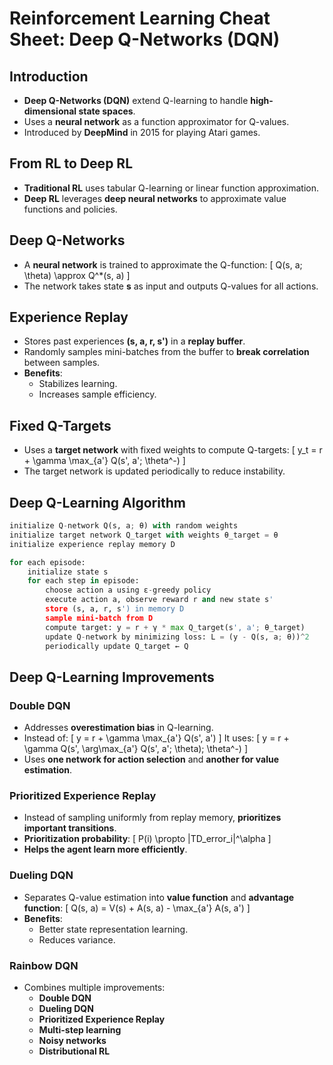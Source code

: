 # Reinforcement Learning Cheat Sheet: Deep Q-Networks (DQN)

## Introduction
- **Deep Q-Networks (DQN)** extend Q-learning to handle **high-dimensional state spaces**.
- Uses a **neural network** as a function approximator for Q-values.
- Introduced by **DeepMind** in 2015 for playing Atari games.

## From RL to Deep RL
- **Traditional RL** uses tabular Q-learning or linear function approximation.
- **Deep RL** leverages **deep neural networks** to approximate value functions and policies.

## Deep Q-Networks
- A **neural network** is trained to approximate the Q-function:
  \[
  Q(s, a; \theta) \approx Q^*(s, a)
  \]
- The network takes state **s** as input and outputs Q-values for all actions.

## Experience Replay
- Stores past experiences **(s, a, r, s')** in a **replay buffer**.
- Randomly samples mini-batches from the buffer to **break correlation** between samples.
- **Benefits**:
  - Stabilizes learning.
  - Increases sample efficiency.

## Fixed Q-Targets
- Uses a **target network** with fixed weights to compute Q-targets:
  \[
  y_t = r + \gamma \max_{a'} Q(s', a'; \theta^-)
  \]
- The target network is updated periodically to reduce instability.

## Deep Q-Learning Algorithm
```python
initialize Q-network Q(s, a; θ) with random weights
initialize target network Q_target with weights θ_target = θ
initialize experience replay memory D

for each episode:
    initialize state s
    for each step in episode:
        choose action a using ε-greedy policy
        execute action a, observe reward r and new state s'
        store (s, a, r, s') in memory D
        sample mini-batch from D
        compute target: y = r + γ * max Q_target(s', a'; θ_target)
        update Q-network by minimizing loss: L = (y - Q(s, a; θ))^2
        periodically update Q_target ← Q
```

## Deep Q-Learning Improvements

### Double DQN
- Addresses **overestimation bias** in Q-learning.
- Instead of:
  \[
  y = r + \gamma \max_{a'} Q(s', a')
  \]
  It uses:
  \[
  y = r + \gamma Q(s', \arg\max_{a'} Q(s', a'; \theta); \theta^-)
  \]
- Uses **one network for action selection** and **another for value estimation**.

### Prioritized Experience Replay
- Instead of sampling uniformly from replay memory, **prioritizes important transitions**.
- **Prioritization probability**:
  \[
  P(i) \propto |TD\_error_i|^\alpha
  \]
- **Helps the agent learn more efficiently**.

### Dueling DQN
- Separates Q-value estimation into **value function** and **advantage function**:
  \[
  Q(s, a) = V(s) + A(s, a) - \max_{a'} A(s, a')
  \]
- **Benefits**:
  - Better state representation learning.
  - Reduces variance.

### Rainbow DQN
- Combines multiple improvements:
  - **Double DQN**
  - **Dueling DQN**
  - **Prioritized Experience Replay**
  - **Multi-step learning**
  - **Noisy networks**
  - **Distributional RL**

